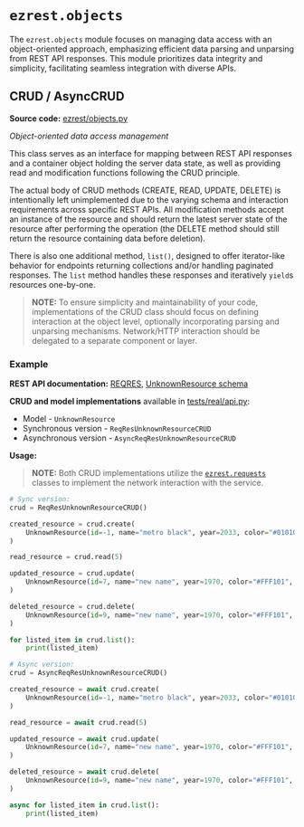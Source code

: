# `ezrest.objects`

The `ezrest.objects` module focuses on managing data access with an object-oriented approach, emphasizing efficient data parsing and unparsing from REST API responses. This module prioritizes data integrity and simplicity, facilitating seamless integration with diverse APIs.

## CRUD / AsyncCRUD

**Source code:** [ezrest/objects.py](https://github.com/nullJaX/ezrest/blob/master/ezrest/objects.py)

*Object-oriented data access management*

This class serves as an interface for mapping between REST API responses and a container object holding the server data state, as well as providing read and modification functions following the CRUD principle.

The actual body of CRUD methods (CREATE, READ, UPDATE, DELETE) is intentionally left unimplemented due to the varying schema and interaction requirements across specific REST APIs. All modification methods accept an instance of the resource and should return the latest server state of the resource after performing the operation (the DELETE method should still return the resource containing data before deletion).

There is also one additional method, `list()`, designed to offer iterator-like behavior for endpoints returning collections and/or handling paginated responses. The `list` method handles these responses and iteratively `yield`s resources one-by-one.

> **NOTE:** To ensure simplicity and maintainability of your code, implementations of the CRUD class should focus on defining interaction at the object level, optionally incorporating parsing and unparsing mechanisms. Network/HTTP interaction should be delegated to a separate component or layer.

### Example

**REST API documentation:** [REQRES](https://reqres.in/), [UnknownResource schema](https://reqres.in/api-docs/#/)

**CRUD and model implementations** available in [tests/real/api.py](https://github.com/nullJaX/ezrest/blob/master/tests/real/api.py):
  - Model - `UnknownResource`
  - Synchronous version - `ReqResUnknownResourceCRUD`
  - Asynchronous version - `AsyncReqResUnknownResourceCRUD`

**Usage:**

> **NOTE:** Both CRUD implementations utilize the [`ezrest.requests`](ezrest.requests.md#ezrestrequests) classes to implement the network interaction with the service.

```python
# Sync version:
crud = ReqResUnknownResourceCRUD()

created_resource = crud.create(
    UnknownResource(id=-1, name="metro black", year=2033, color="#010101", pantone_value="77-2038")
)

read_resource = crud.read(5)

updated_resource = crud.update(
    UnknownResource(id=7, name="new name", year=1970, color="#FFF101", pantone_value="03-1138")
)

deleted_resource = crud.delete(
    UnknownResource(id=9, name="new name", year=1970, color="#FFF101", pantone_value="03-1138")
)

for listed_item in crud.list():
    print(listed_item)

# Async version:
crud = AsyncReqResUnknownResourceCRUD()

created_resource = await crud.create(
    UnknownResource(id=-1, name="metro black", year=2033, color="#010101", pantone_value="77-2038")
)

read_resource = await crud.read(5)

updated_resource = await crud.update(
    UnknownResource(id=7, name="new name", year=1970, color="#FFF101", pantone_value="03-1138")
)

deleted_resource = await crud.delete(
    UnknownResource(id=9, name="new name", year=1970, color="#FFF101", pantone_value="03-1138")
)

async for listed_item in crud.list():
    print(listed_item)
```